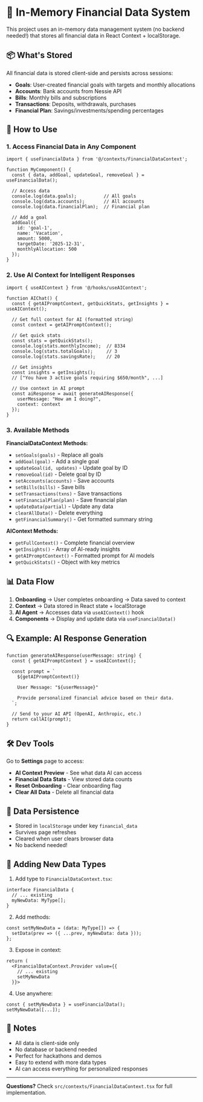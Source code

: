 # 🧠 In-Memory Financial Data System

This project uses an in-memory data management system (no backend needed!) that stores all financial data in React Context + localStorage.

## 📦 What's Stored

All financial data is stored client-side and persists across sessions:

- **Goals**: User-created financial goals with targets and monthly allocations
- **Accounts**: Bank accounts from Nessie API
- **Bills**: Monthly bills and subscriptions  
- **Transactions**: Deposits, withdrawals, purchases
- **Financial Plan**: Savings/investments/spending percentages

## 🎯 How to Use

### 1. Access Financial Data in Any Component

```tsx
import { useFinancialData } from '@/contexts/FinancialDataContext';

function MyComponent() {
  const { data, addGoal, updateGoal, removeGoal } = useFinancialData();
  
  // Access data
  console.log(data.goals);          // All goals
  console.log(data.accounts);       // All accounts
  console.log(data.financialPlan);  // Financial plan
  
  // Add a goal
  addGoal({
    id: 'goal-1',
    name: 'Vacation',
    amount: 5000,
    targetDate: '2025-12-31',
    monthlyAllocation: 500
  });
}
```

### 2. Use AI Context for Intelligent Responses

```tsx
import { useAIContext } from '@/hooks/useAIContext';

function AIChat() {
  const { getAIPromptContext, getQuickStats, getInsights } = useAIContext();
  
  // Get full context for AI (formatted string)
  const context = getAIPromptContext();
  
  // Get quick stats
  const stats = getQuickStats();
  console.log(stats.monthlyIncome);  // 8334
  console.log(stats.totalGoals);     // 3
  console.log(stats.savingsRate);    // 20
  
  // Get insights
  const insights = getInsights();
  // ["You have 3 active goals requiring $650/month", ...]
  
  // Use context in AI prompt
  const aiResponse = await generateAIResponse({
    userMessage: "How am I doing?",
    context: context
  });
}
```

### 3. Available Methods

**FinancialDataContext Methods:**
- `setGoals(goals)` - Replace all goals
- `addGoal(goal)` - Add a single goal
- `updateGoal(id, updates)` - Update goal by ID
- `removeGoal(id)` - Delete goal by ID
- `setAccounts(accounts)` - Save accounts
- `setBills(bills)` - Save bills
- `setTransactions(txns)` - Save transactions
- `setFinancialPlan(plan)` - Save financial plan
- `updateData(partial)` - Update any data
- `clearAllData()` - Delete everything
- `getFinancialSummary()` - Get formatted summary string

**AIContext Methods:**
- `getFullContext()` - Complete financial overview
- `getInsights()` - Array of AI-ready insights
- `getAIPromptContext()` - Formatted prompt for AI models
- `getQuickStats()` - Object with key metrics

## 📊 Data Flow

1. **Onboarding** → User completes onboarding → Data saved to context
2. **Context** → Data stored in React state + localStorage
3. **AI Agent** → Accesses data via `useAIContext()` hook
4. **Components** → Display and update data via `useFinancialData()`

## 🔍 Example: AI Response Generation

```tsx
function generateAIResponse(userMessage: string) {
  const { getAIPromptContext } = useAIContext();
  
  const prompt = `
    ${getAIPromptContext()}
    
    User Message: "${userMessage}"
    
    Provide personalized financial advice based on their data.
  `;
  
  // Send to your AI API (OpenAI, Anthropic, etc.)
  return callAI(prompt);
}
```

## 🛠️ Dev Tools

Go to **Settings** page to access:
- **AI Context Preview** - See what data AI can access
- **Financial Data Stats** - View stored data counts
- **Reset Onboarding** - Clear onboarding flag
- **Clear All Data** - Delete all financial data

## 💾 Data Persistence

- Stored in `localStorage` under key `financial_data`
- Survives page refreshes
- Cleared when user clears browser data
- No backend needed!

## 🚀 Adding New Data Types

1. Add type to `FinancialDataContext.tsx`:
```tsx
interface FinancialData {
  // ... existing
  myNewData: MyType[];
}
```

2. Add methods:
```tsx
const setMyNewData = (data: MyType[]) => {
  setData(prev => ({ ...prev, myNewData: data }));
};
```

3. Expose in context:
```tsx
return (
  <FinancialDataContext.Provider value={{
    // ... existing
    setMyNewData
  }}>
```

4. Use anywhere:
```tsx
const { setMyNewData } = useFinancialData();
setMyNewData([...]);
```

## 📝 Notes

- All data is client-side only
- No database or backend needed
- Perfect for hackathons and demos
- Easy to extend with more data types
- AI can access everything for personalized responses

---

**Questions?** Check `src/contexts/FinancialDataContext.tsx` for full implementation.

